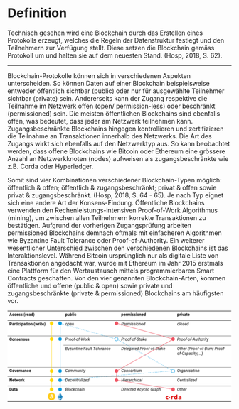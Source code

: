 # Definition

Technisch gesehen wird eine Blockchain durch das Erstellen eines Protokolls erzeugt, welches die Regeln der Datenstruktur festlegt und den Teilnehmern zur Verfügung stellt. Diese setzen die Blockchain gemäss Protokoll um und halten sie auf dem neuesten Stand. \(Hosp, 2018, S. 62\).   
****  
Blockchain-Protokolle können sich in verschiedenen Aspekten unterscheiden. So können Daten auf einer Blockchain beispielsweise entweder öffentlich sichtbar \(public\) oder nur für ausgewählte Teilnehmer sichtbar \(private\) sein. Andererseits kann der Zugang respektive die Teilnahme im Netzwerk offen \(open/ permission-less\) oder beschränkt \(permissioned\) sein. Die meisten öffentlichen Blockchains sind ebenfalls offen, was bedeutet, dass jeder am Netzwerk teilnehmen kann. Zugangsbeschränkte Blockchains hingegen kontrollieren und zertifizieren die Teilnahme an Transaktionen innerhalb des Netzwerks. Die Art des Zugangs wirkt sich ebenfalls auf den Netzwerktyp aus. So kann beobachtet werden, dass offene Blockchains wie Bitcoin oder Ethereum eine grössere Anzahl an Netzwerkknoten \(nodes\) aufweisen als zugangsbeschränkte wie z.B. Corda oder Hyperledger.

Somit sind vier Kombinationen verschiedener Blockchain-Typen möglich: öffentlich & offen; öffentlich & zugangsbeschränkt; privat & offen sowie privat & zugangsbeschränkt. \(Hosp, 2018, S. 64 - 65\). Je nach Typ eignet sich eine andere Art der Konsens-Findung. Öffentliche Blockchains verwenden den Rechenleistungs-intensiven Proof-of-Work Algorithmus \(mining\), um zwischen allen Teilnehmern korrekte Transaktionen zu bestätigen. Aufgrund der vorherigen Zugangsprüfung arbeiten permissioned Blockchains demnach oftmals mit einfacheren Algorithmen wie Byzantine Fault Tolerance oder Proof-of-Authority. Ein weiterer wesentlicher Unterschied zwischen den verschiedenen Blockchains ist das Interaktionslevel. Während Bitcoin ursprünglich nur als digitale Liste von Transaktionen angedacht war, wurde mit Ethereum im Jahr 2015 erstmals eine Plattform für den Wertaustausch mittels programmierbaren Smart Contracts geschaffen. Von den vier genannten Blockchain-Arten, kommen öffentliche und offene \(public & open\) sowie private und zugangsbeschränkte \(private & permissioned\) Blockchains am häufigsten vor.

![Eigenschaften unterschiedlicher DLT-Plattformen](../../.gitbook/assets/dlttypes.png)



